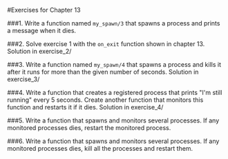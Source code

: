 #Exercises for Chapter 13

###1. Write a function named `my_spawn/3` that spawns a process and prints a message when it dies.

###2. Solve exercise 1 with the `on_exit` function shown in chapter 13.
Solution in exercise_2/

###3. Write a function named `my_spawn/4` that spawns a process and kills it after it runs for more than the given number of seconds.
Solution in exercise_3/

###4. Write a function that creates a registered process that prints "I'm still running" every 5 seconds. Create another function that monitors this function and restarts it if it dies.
Solution in exercise_4/

###5. Write a function that spawns and monitors several processes. If any monitored processes dies, restart the monitored process.

###6. Write a function that spawns and monitors several processes. If any monitored processes dies, kill all the processes and restart them.
